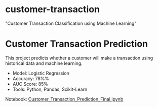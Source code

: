 # customer-transaction
"Customer Transaction Classification using Machine Learning"
# Customer Transaction Prediction

This project predicts whether a customer will make a transaction using historical data and machine learning.

- Model: Logistic Regression 
- Accuracy: 78%%
- AUC Score: 85%
- Tools: Python, Pandas, Scikit-Learn

Notebook: [Customer_Transaction_Prediction_Final.ipynb](./Customer_Transaction_Prediction_Final.ipynb)
